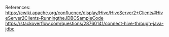  References:
 https://cwiki.apache.org/confluence/display/Hive/HiveServer2+Clients#HiveServer2Clients-RunningtheJDBCSampleCode
 https://stackoverflow.com/questions/28760141/connect-hive-through-java-jdbc
